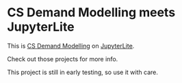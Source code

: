 # CS Demand Modelling meets JupyterLite

This is [CS Demand Modelling](https://github.com/data-to-insight/cs-demand-model) on
[JupyterLite](https://github.com/jupyterlite/jupyterlite).

Check out those projects for more info.

This project is still in early testing, so use it with care. 
